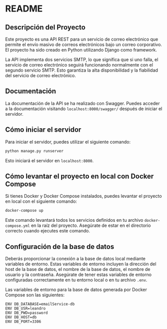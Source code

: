 # README

## Descripción del Proyecto

Este proyecto es una API REST para un servicio de correo electrónico que permite el envío masivo de correos electrónicos bajo un correo corporativo. El proyecto ha sido creado en Python utilizando Django como framework.

La API implementa dos servicios SMTP, lo que significa que si uno falla, el servicio de correo electrónico seguirá funcionando normalmente con el segundo servicio SMTP. Esto garantiza la alta disponibilidad y la fiabilidad del servicio de correo electrónico.

## Documentación

La documentación de la API se ha realizado con Swagger. Puedes acceder a la documentación visitando `localhost:8000/swagger/` después de iniciar el servidor.

## Cómo iniciar el servidor

Para iniciar el servidor, puedes utilizar el siguiente comando:

```bash
python manage.py runserver
```

Esto iniciará el servidor en `localhost:8000`.

## Cómo levantar el proyecto en local con Docker Compose

Si tienes Docker y Docker Compose instalados, puedes levantar el proyecto en local con el siguiente comando:

```bash
docker-compose up
```

Este comando levantará todos los servicios definidos en tu archivo `docker-compose.yml` en la raíz del proyecto. Asegúrate de estar en el directorio correcto cuando ejecutes este comando.

## Configuración de la base de datos

Deberás proporcionar la conexión a la base de datos local mediante variables de entorno. Estas variables de entorno incluyen la dirección del host de la base de datos, el nombre de la base de datos, el nombre de usuario y la contraseña. Asegúrate de tener estas variables de entorno configuradas correctamente en tu entorno local o en tu archivo `.env`.

Las variables de entorno para la base de datos generada por Docker Compose son las siguientes:

```
ENV DB_DATABASE=emailService-db
ENV DB_USR=leandro
ENV DB_PWD=password
ENV DB_HOST=db
ENV DB_PORT=3306
```
